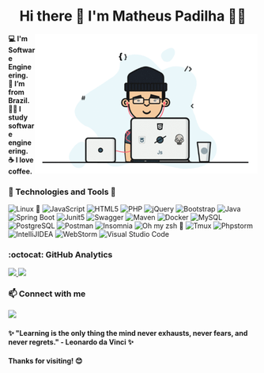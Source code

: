 <!--
**matheuspadilha/matheuspadilha** is a ✨ _special_ ✨ repository because its `README.md` (this file) appears on your GitHub profile.

Here are some ideas to get you started:

- 🔭 I’m currently working on ...
- 🌱 I’m currently learning ...
- 👯 I’m looking to collaborate on ...
- 🤔 I’m looking for help with ...
- 💬 Ask me about ...
- 📫 How to reach me: ...
- 😄 Pronouns: ...
- ⚡ Fun fact: ...
-->

<div align="center">
  <h1> Hi there 🖖 I'm Matheus Padilha 👨‍💻 </h1>

  <img src="https://github.com/matheuspadilha/matheuspadilha/blob/main/assets/coder.gif" min-width="400px" max-width="400px" width="450px" align="right" alt="coder">
  
  <p align="left">  
    <strong>💻 I'm Software Engineering.</strong> <br/>
    <strong>🏡 I’m from Brazil.</strong> <br/>
    <strong>👨‍🎓 I study software engineering.</strong> <br/>
    <strong>☕ I love coffee.</strong>
  </p>

  <h3 align="left">🤖 Technologies and Tools 🧰</h3>
  <div align="left">  
    <img src="https://img.shields.io/badge/Linux-333333?style=flat&logo=Linux&logoColor=ffffff" alt="Linux 💟" />
    <img src="https://img.shields.io/badge/JavaScript-333333?style=flat&logo=JavaScript" alt="JavaScript" />
    <img src="https://img.shields.io/badge/HTML5-333333?style=flat&logo=HTML5" alt="HTML5" />
    <img src="https://img.shields.io/badge/PHP-333333?style=flat&logo=PHP" alt="PHP" />
    <img src="https://img.shields.io/badge/jQuery-333333?style=flat&logo=jQuery&logoColor=0769AD" alt="jQuery" />
    <img src="https://img.shields.io/badge/Bootstrap-333333?style=flat&logo=Bootstrap" alt="Bootstrap" />
    <img src="https://img.shields.io/badge/Java-333333?style=flat&logo=Java&logoColor=ED8B00" alt="Java" />
    <img src="https://img.shields.io/badge/Spring%20Boot-333333?style=flat&logo=spring-boot" alt="Spring Boot" />
    <img src="https://img.shields.io/badge/Junit5-333333?style=flat&logo=junit5&logoColor=25A162" alt="Junit5" />
    <img src="https://img.shields.io/badge/Swagger-333333?style=flat&logo=Swagger&logoColor=85EA2D" alt="Swagger" />
    <img src="https://img.shields.io/badge/Apache%20Maven-333333?style=flat&logo=apachemaven&logoColor=C71A36" alt="Maven" />
    <img src="https://img.shields.io/badge/Docker-333333?style=flat&logo=Docker" alt="Docker" />
    <img src="https://img.shields.io/badge/MySQL-333333?style=flat&logo=MySQL&logoColor=74CDD1" alt="MySQL" />
    <img src="https://img.shields.io/badge/PostgreSQL-333333?style=flat&logo=PostgreSQL" alt="PostgreSQL" />
    <img src="https://img.shields.io/badge/Postman-333333?style=flat&logo=Postman&logoColor=FF6C37" alt="Postman" />
    <img src="https://img.shields.io/badge/Insomnia-333333?style=flat&logo=Insomnia&logoColor=5849be" alt="Insomnia" />
    <img src="https://img.shields.io/badge/Oh_My_Zsh-333333?style=flat&logo=ohmyzsh&logoColor=1A2C34" alt="Oh my zsh 🖤" />
    <img src="https://img.shields.io/badge/tmux-333333?style=flat&logo=tmux&logoColor=1BB91F" alt="Tmux" />
    <img src="https://img.shields.io/badge/PhpStorm-333333?style=flat&logo=Phpstorm&logoColor=darkorchid" alt="Phpstorm" />
    <img src="https://img.shields.io/badge/IntelliJIDEA-333333?style=flat&logo=intellij-idea&logoColor=F44000" alt="IntelliJIDEA" />
    <img src="https://img.shields.io/badge/WebStorm-333333?style=flat&logo=WebStorm&logoColor=74CDD1" alt="WebStorm" />
    <img src="https://img.shields.io/badge/Visual_Studio_Code-333333?style=flat&logo=visual%20studio%20code&logoColor=0769AD" alt="Visual Studio Code" />
  </div>
</div>
   
<div align="left">
  <h3> :octocat: GitHub Analytics </h3>
  <a href="https://github.com/matheuspadilha">
    <img height="180em" src="https://github-readme-stats.vercel.app/api?username=matheuspadilha&show_icons=true&theme=tokyonight" />
  <a/>
  <img height="180em" src="https://github-readme-stats-eight-theta.vercel.app/api/top-langs/?username=matheuspadilha&layout=compact&langs_count=8&theme=tokyonight&include_all_commits=true&count_private=true" />
</div>

<div align="left">
  <h3> 📫 Connect with me </h3>
  <a href="https://www.linkedin.com/in/matheuspadilha" alt="linkedin" target="_blank">
    <img src="https://img.shields.io/badge/linkedin-%230077B5.svg?&style=for-the-badge&logo=linkedin&logoColor=white" />
  </a>
</div>

<div align="left">
  <h4> ✨ "Learning is the only thing the mind never exhausts, never fears, and never regrets." - Leonardo da Vinci ✨ </h4>
  <h4> Thanks for visiting! 😊 </h4>
</div>
